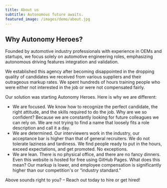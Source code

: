 ```yaml
---
title: About us
subtitle: Autonomous future awaits. 
featured_image: /images/demo/about.jpg
---
```


## Why Autonomy Heroes?

Founded by automotive industry professionals with experience in OEMs and startups, we focus solely on automotive engineering roles, emphasizing autonomous driving features integration and validation. 

We established this agency after becoming disappointed in the dropping quality of candidates we received from various suppliers and their outrageous markup rates. We spent hundreds of hours training people who were either not interested in the job or were not compensated fairly. 

Our solution was starting Autonomy Heroes. Here is why we are different: 

* We are focused. We know how to recognize the perfect candidate, the right attitude, and the skills required to do the job. Why are we so confident? Because we are constantly looking for future colleagues we can rely on. We are not trying to find a name that loosely fits a role description and call it a day. 
* We are determined. Our interviewers work in the industry, our acceptance bar is higher than that of general recruiters. We do not tolerate laziness and tardiness. We find people ready to put in the hours, exceed expectations, and get promoted. No exceptions. 
* We are lean. There is no physical office, and there are no fancy dinners. Even this website is hosted for free using GitHub Pages. What does this mean? Our markup is lower, and employee compensation is significantly higher than our competition's or “industry standard.” 

Above sounds right to you? – Reach out today to hire or get hired!